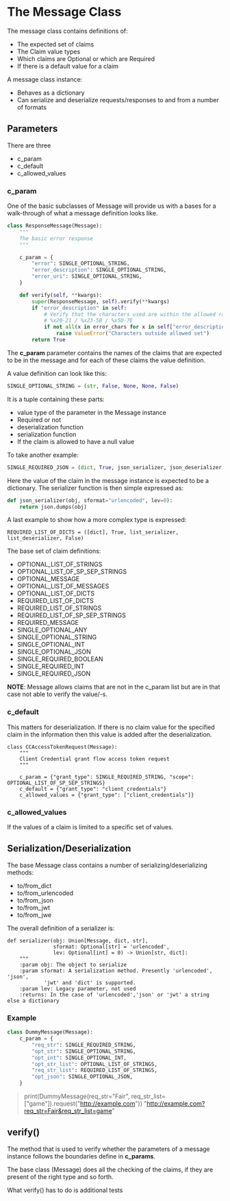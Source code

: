 # The Message Class

The message class contains definitions of:

- The expected set of claims
- The Claim value types
- Which claims are Optional or which are Required
- If there is a default value for a claim

A message class instance:

- Behaves as a dictionary
- Can serialize and deserialize requests/responses to and from a number of formats

## Parameters

There are three
- c_param
- c_default
- c_allowed_values


### c_param

One of the basic subclasses of Message will provide us with a bases for a
walk-through of what a message definition looks like.

```Python
class ResponseMessage(Message):
    """
    The basic error response
    """

    c_param = {
        "error": SINGLE_OPTIONAL_STRING,
        "error_description": SINGLE_OPTIONAL_STRING,
        "error_uri": SINGLE_OPTIONAL_STRING,
    }

    def verify(self, **kwargs):
        super(ResponseMessage, self).verify(**kwargs)
        if "error_description" in self:
            # Verify that the characters used are within the allowed ranges
            # %x20-21 / %x23-5B / %x5D-7E
            if not all(x in error_chars for x in self["error_description"]):
                raise ValueError("Characters outside allowed set")
        return True
```

The **c_param** parameter contains the names of the claims that are expected
to be in the message and for each of these claims the value definition.

A value definition can look like this:

```Python
SINGLE_OPTIONAL_STRING = (str, False, None, None, False)
```

It is a tuple containing these parts:
- value type of the parameter in the Message instance
- Required or not
- deserialization function
- serialization function
- If the claim is allowed to have a null value

To take another example:

```Python
SINGLE_REQUIRED_JSON = (dict, True, json_serializer, json_deserializer, False)
```

Here the value of the claim in the message instance is expected to be a dictionary.
The serializer function is then simple expressed as:

```Python
def json_serializer(obj, sformat="urlencoded", lev=0):
    return json.dumps(obj)
```

A last example to show how a more complex type is expressed:

```
REQUIRED_LIST_OF_DICTS = ([dict], True, list_serializer, list_deserializer, False)
```

The base set of claim definitions:

- OPTIONAL_LIST_OF_STRINGS
- OPTIONAL_LIST_OF_SP_SEP_STRINGS
- OPTIONAL_MESSAGE
- OPTIONAL_LIST_OF_MESSAGES
- OPTIONAL_LIST_OF_DICTS 
- REQUIRED_LIST_OF_DICTS 
- REQUIRED_LIST_OF_STRINGS
- REQUIRED_LIST_OF_SP_SEP_STRINGS
- REQUIRED_MESSAGE
- SINGLE_OPTIONAL_ANY 
- SINGLE_OPTIONAL_STRING
- SINGLE_OPTIONAL_INT
- SINGLE_OPTIONAL_JSON
- SINGLE_REQUIRED_BOOLEAN
- SINGLE_REQUIRED_INT
- SINGLE_REQUIRED_JSON

**NOTE**: Message allows claims that are not in the c_param list but are in that case 
not able to verify the value/-s.

### c_default

This matters for deserialization. If there is no claim value for the specified claim in
the information then this value is added after the deserialization.

```
class CCAccessTokenRequest(Message):
    """
    Client Credential grant flow access token request
    """

    c_param = {"grant_type": SINGLE_REQUIRED_STRING, "scope": OPTIONAL_LIST_OF_SP_SEP_STRINGS}
    c_default = {"grant_type": "client_credentials"}
    c_allowed_values = {"grant_type": ["client_credentials"]}
```

### c_allowed_values

If the values of a claim is limited to a specific set of values.

## Serialization/Deserialization

The base Message class contains a number of serializing/deserializing methods:

- to/from_dict
- to/from_urlencoded
- to/from_json
- to/from_jwt
- to/from_jwe

The overall definition of a serializer is:

```
def serializer(obj: Union[Message, dict, str], 
               sformat: Optional[str] = 'urlencoded', 
               lev: Optional[int] = 0) -> Union[str, dict]:
    """
    :param obj: The object to serialize
    :param sformat: A serialization method. Presently 'urlencoded', 'json',
            'jwt' and 'dict' is supported.
    :param lev: Legacy parameter, not used 
    :returns: In the case of 'urlencoded','json' or 'jwt' a string else a dictionary
```

### Example

```Python
class DummyMessage(Message):
    c_param = {
        "req_str": SINGLE_REQUIRED_STRING,
        "opt_str": SINGLE_OPTIONAL_STRING,
        "opt_int": SINGLE_OPTIONAL_INT,
        "opt_str_list": OPTIONAL_LIST_OF_STRINGS,
        "req_str_list": REQUIRED_LIST_OF_STRINGS,
        "opt_json": SINGLE_OPTIONAL_JSON,
    }
```

> print(DummyMessage(req_str="Fair", 
                     req_str_list=["game"]).request("http://example.com"))
"http://example.com?req_str=Fair&req_str_list=game"

## verify()

The method that is used to verify whether the parameters of a message instance 
follows the boundaries define in **c_params**.

The base class (Message) does all the checking of the claims, if they are present 
of the right type and so forth.

What verify() has to do is additional tests

